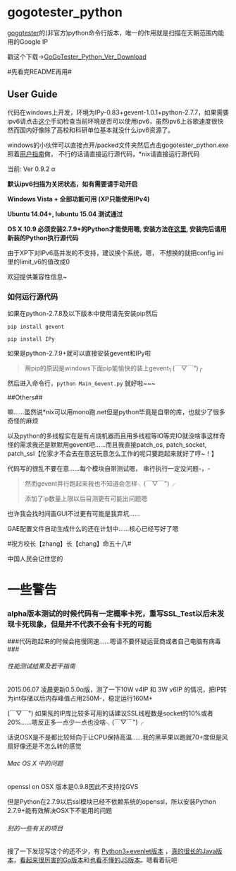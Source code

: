 gogotester_python
===============
[gogotester](https://github.com/azzvx/gogotester)的(非官方)python命令行版本，唯一的作用就是扫描在天朝范围内能用的Google IP

戳这个下载→[GoGoTester_Python_Ver_Download](https://nodeload.github.com/NKUCodingCat/gogotester_python/legacy.zip/master)

#先看完README再用#

## User Guide ##
代码在windows上开发，环境为IPy-0.83+gevent-1.0.1+python-2.7.7，如果需要ipv6请点击[这个](http://test-ipv6.com/)手动检查当前环境是否可以使用ipv6，虽然ipv6上谷歌速度很快然而国内好像除了高校和科研单位基本就没什么ipv6资源了。

windows的小伙伴可以直接点开/packed文件夹然后点击gogotester_python.exe
照着[用户指南](https://github.com/NKUCodingCat/gogotester_python/wiki/How-to-use-it-gracefully)做， 不行的话请直接运行源代码，*nix请直接运行源代码

当前: Ver 0.9.2 α

**默认ipv6扫描为关闭状态，如有需要请手动开启**

**Windows Vista + 全部功能可用 (XP只能使用IPv4)**

**Ubuntu 14.04+, lubuntu 15.04 测试通过**

**OS X 10.9 必须安装2.7.9+的Python才能使用嗯, 安装方法在[这里](http://penandpants.com/2012/02/24/install-python/), 安装完后请用新装的Python执行源代码**

由于XP下对IPv6高并发的不支持，建议换个系统，嗯， 不想换的就把config.ini里的limit_v6的值改成0

欢迎提供兼容性信息~

### 如何运行源代码 ###

如果在python-2.7.8及以下版本中使用请先安装pip然后

`pip install gevent`

`pip install IPy`

如果是python-2.7.9+就可以直接安装gevent和IPy啦

> 用pip的原因是windows下面pip能愉快的装上gevent╮(￣▽￣")╭ 

然后进入命令行，`python Main_Gevent.py` 就好啦~~~ 

##Others##


嘛……虽然说*nix可以用mono跑.net但是python毕竟是自带的库，也就少了很多奇怪的麻烦


以及python的多线程实在是有点烧机器而且用多线程等IO等完IO就没啥事这样奇怪的需求我还是默默用gevent吧……而且我直接patch\_os, patch\_socket, patch\_ssl【伦家才不会去在意这玩意怎么工作的呢只要跑起来就好了哼~！】

代码写的很乱不要在意……每个模块自带测试嗯， 串行执行一定没问题-，-

> 然而gevent并行跑起来我也不知道会怎样╮(￣▽￣")╭ 
>
> 添加了ip数量上限以后目测更有可能出问题嗯

也许我会找时间画GUI不过更有可能是我弃坑……

GAE配置文件自动生成什么的还在计划中……核心已经写好了嗯


#祝方校长【zhang】长【chang】命五十八#

中国人民会记住您的


# 一些警告 #

### alpha版本测试的时候代码有一定概率卡死，重写SSL_Test以后未发现卡死现象，但是并不代表不会有卡死的可能 ###

###代码跑起来的时候会拖慢网速……嗯请不要怀疑运营商或者自己电脑有病毒###


######  性能测试结果及若干指南 ######


2015.06.07 凌晨更新0.5.0α版，测了一下10W v4IP 和 3W v6IP 的情况，把IP转为int存储以后内存峰值占用250M-，稳定运行160M+

(￣▽￣") 如果氖的IP库比较多可用的话建议SSL线程数是socket的10%或者20%……嗯反正多一点少一点也没啥╮(￣▽￣")╭ 

话说OSX是不是都比较倾向于让CPU保持高温……我的黑苹果以跑就70+度但是风扇好像还是不怎么转的感觉


######  Mac OS X 中的问题 ######
openssl on OSX 版本是0.9.8因此不支持找GVS

但是Python在2.7.9以后ssl模块已经不依赖系统的openssl，所以安装Python 2.7.9+能有效解决OSX下不能用的问题

###### 别的一些有关的项目 ######

搜了一下发现写这个的还不少，有 [Python3+evenlet版本](https://github.com/vincent19376/gogotester-python) ，[真的很长的Java版本](https://github.com/just2d/gogotester-java)，[看起来很厉害的Go版本](https://github.com/yanlixin/GoGoTester_Go)和[也看不懂的JS版本](https://github.com/subying/gogoTester-nodejs)。嗯看着玩吧  
